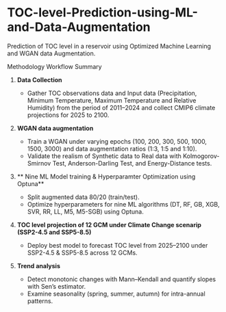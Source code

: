 # TOC-level-Prediction-using-ML-and-Data-Augmentation
Prediction of TOC level in a reservoir using Optimized Machine Learning and WGAN data Augmentation. 

Methodology
Workflow Summary

1. **Data Collection**  
   - Gather TOC observations data and Input data (Precipitation, Minimum Temperature, Maximum Temperature and Relative Humidity) from the period of 2011–2024 and collect CMIP6 climate projections for 2025 to 2100.   

2. **WGAN data augmentation**  
   - Train a WGAN under varying epochs (100, 200, 300, 500, 1000, 1500, 3000) and data augmentation ratios (1:3, 1:5 and 1:10).  
   - Validate the realism of Synthetic data to Real data with Kolmogorov-Smirnov Test, Anderson-Darling Test, and Energy-Distance tests.

3. ** Nine ML Model training & Hyperparamter Optimization using Optuna**  
   - Split augmented data 80/20 (train/test).  
   - Optimize hyperparameters for nine ML algorithms (DT, RF, GB, XGB, SVR, RR, LL, M5, M5-SGB) using Optuna.

4. **TOC level projection of 12 GCM under Climate Change scenarip (SSP2-4.5 and SSP5-8.5)**  
   - Deploy best model to forecast TOC level from 2025–2100 under SSP2-4.5 & SSP5-8.5 across 12 GCMs.

5. **Trend analysis**  
   - Detect monotonic changes with Mann–Kendall and quantify slopes with Sen’s estimator.  
   - Examine seasonality (spring, summer, autumn) for intra-annual patterns.
